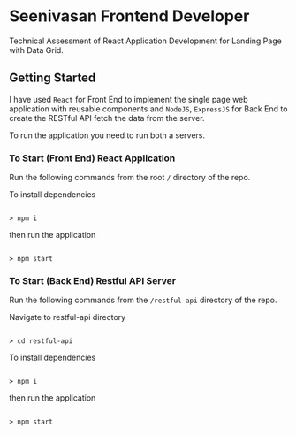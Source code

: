 # Seenivasan Frontend Developer

Technical Assessment of React Application Development for Landing Page with Data Grid.

## Getting Started

I have used `React` for Front End to implement the single page web application with reusable components and `NodeJS`, `ExpressJS` for Back End to create the RESTful API fetch the data from the server.

To run the application you need to run both a servers.

### To Start (Front End) React Application

Run the following commands from the root `/` directory of the repo.

To install dependencies

```

> npm i

```

then run the application

```

> npm start

```

### To Start (Back End) Restful API Server

Run the following commands from the `/restful-api` directory of the repo.

Navigate to restful-api directory

```

> cd restful-api

```

To install dependencies

```

> npm i

```

then run the application

```

> npm start

```
